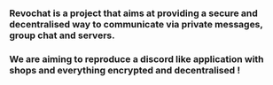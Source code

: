 ### Revochat is a project that aims at providing a secure and decentralised way to communicate via private messages, group chat and servers.

### We are aiming to reproduce a discord like application with shops and everything encrypted and decentralised !


